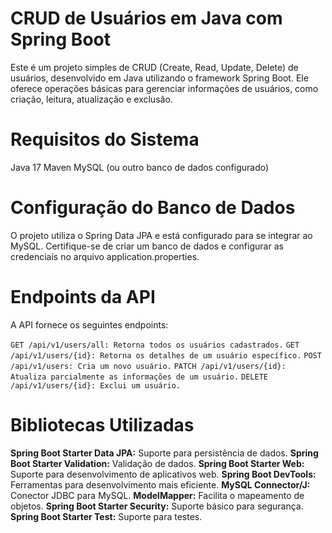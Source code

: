 # CRUD de Usuários em Java com Spring Boot

Este é um projeto simples de CRUD (Create, Read, Update, Delete) de usuários, desenvolvido em Java utilizando o framework Spring Boot. Ele oferece operações básicas para gerenciar informações de usuários, como criação, leitura, atualização e exclusão.

# Requisitos do Sistema
Java 17
Maven
MySQL (ou outro banco de dados configurado)

# Configuração do Banco de Dados
O projeto utiliza o Spring Data JPA e está configurado para se integrar ao MySQL. Certifique-se de criar um banco de dados e configurar as credenciais no arquivo application.properties.

# Endpoints da API

A API fornece os seguintes endpoints:

`GET /api/v1/users/all: Retorna todos os usuários cadastrados.`
`GET /api/v1/users/{id}: Retorna os detalhes de um usuário específico.`
`POST /api/v1/users: Cria um novo usuário.`
`PATCH /api/v1/users/{id}: Atualiza parcialmente as informações de um usuário.`
`DELETE /api/v1/users/{id}: Exclui um usuário.`

# Bibliotecas Utilizadas
**Spring Boot Starter Data JPA:** Suporte para persistência de dados.
**Spring Boot Starter Validation:** Validação de dados.
**Spring Boot Starter Web:** Suporte para desenvolvimento de aplicativos web.
**Spring Boot DevTools:** Ferramentas para desenvolvimento mais eficiente.
**MySQL Connector/J:** Conector JDBC para MySQL.
**ModelMapper:** Facilita o mapeamento de objetos.
**Spring Boot Starter Security:** Suporte básico para segurança.
**Spring Boot Starter Test:** Suporte para testes.
